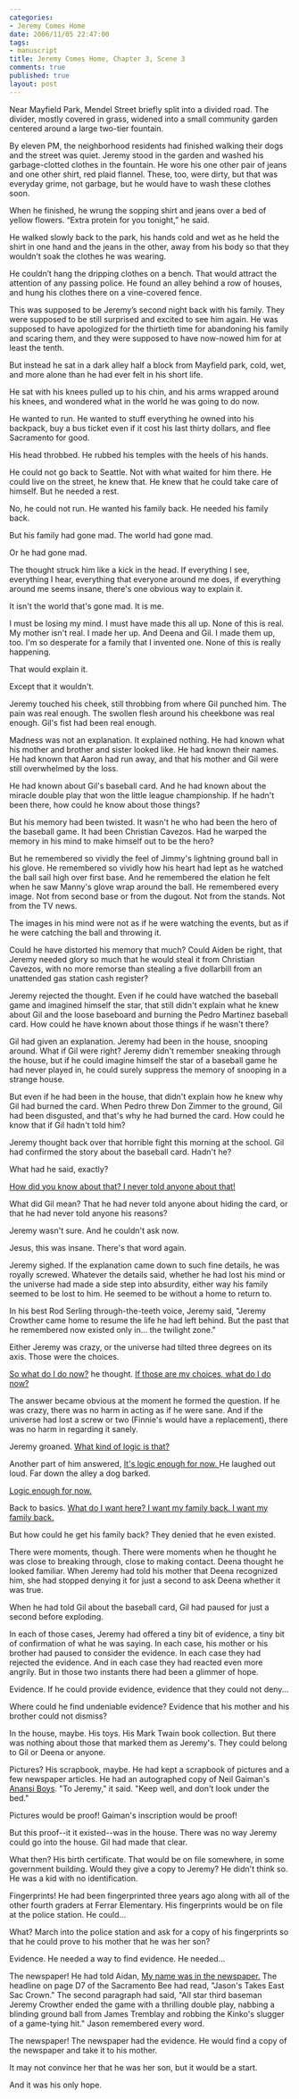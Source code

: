 ```yaml
--- 
categories: 
- Jeremy Comes Home
date: 2006/11/05 22:47:00
tags: 
- manuscript
title: Jeremy Comes Home, Chapter 3, Scene 3
comments: true
published: true
layout: post
---
```


Near Mayfield Park, Mendel Street briefly split into a divided road.  The divider, mostly covered in grass, widened into a small community garden centered around a large two-tier fountain.

By eleven PM, the neighborhood residents had finished walking their dogs and the street was quiet.  Jeremy stood in the garden and washed his garbage-clotted clothes in the fountain.  He wore his one other pair of jeans and one other shirt, red plaid flannel.  These, too, were dirty, but that was everyday grime, not garbage, but he would have to wash these clothes soon.

When he finished, he wrung the sopping shirt and jeans over a bed of yellow flowers.  “Extra protein for you tonight,” he said.

He walked slowly back to the park, his hands cold and wet as he held the shirt in one hand and the jeans in the other, away from his body so that they wouldn’t soak the clothes he was wearing.

He couldn’t hang the dripping clothes on a bench.  That would attract the attention of any passing police.  He found an alley behind a row of houses, and hung his clothes there on a vine-covered fence.

This was supposed to be Jeremy’s second night back with his family.  They were supposed to be still surprised and excited to see him again.  He was supposed to have apologized for the thirtieth time for abandoning his family and scaring them, and they were supposed to have now-nowed him for at least the tenth.

But instead he sat in a dark alley half a block from Mayfield park, cold, wet, and more alone than he had ever felt in his short life.

He sat with his knees pulled up to his chin, and his arms wrapped around his knees, and wondered what in the world he was going to do now.

He wanted to run.  He wanted to stuff everything he owned into his backpack, buy a bus ticket even if it cost his last thirty dollars, and flee Sacramento for good.

His head throbbed.  He rubbed his temples with the heels of his hands.

He could not go back to Seattle.  Not with what waited for him there.  He could live on the street, he knew that.  He knew that he could take care of himself.  But he needed a rest.

No, he could not run.  He wanted his family back.  He needed his family back.

But his family had gone mad.  The world had gone mad.

Or he had gone mad.

The thought struck him like a kick in the head.  If everything I see, everything I hear, everything that everyone around me does, if everything around me seems insane, there's one obvious way to explain it.

It isn't the world that's gone mad.  It is me.

I must be losing my mind.  I must have made this all up.  None of this is real.  My mother isn't real.  I made her up.  And Deena and Gil.  I made them up, too.  I'm so desperate for a family that I invented one.  None of this is really happening.

That would explain it.

Except that it wouldn't.

Jeremy touched his cheek, still throbbing from where Gil punched him.  The pain was real enough.  The swollen flesh around his cheekbone was real enough.  Gil's fist had been real enough.

Madness was not an explanation.  It explained nothing.  He had known what his mother and brother and sister looked like.  He had known their names.  He had known that Aaron had run away, and that his mother and Gil were still overwhelmed by the loss.

He had known about Gil's baseball card.  And he had known about the miracle double play that won the little league championship.  If he hadn't been there, how could he know about those things?

But his memory had been twisted.  It wasn't he who had been the hero of the baseball game.  It had been Christian Cavezos.  Had he warped the memory in his mind to make himself out to be the hero?

But he remembered so vividly the feel of Jimmy's lightning ground ball in his glove.  He remembered so vividly how his heart had lept as he watched the ball sail high over first base.  And he remembered the elation he felt when he saw Manny's glove wrap around the ball.  He remembered every image.  Not from second base or from the dugout.  Not from the stands.  Not from the TV news.

The images in his mind were not as if he were watching the events, but as if he were catching the ball and throwing it.

Could he have distorted his memory that much?  Could Aiden be right, that Jeremy needed glory so much that he would steal it from Christian Cavezos, with no more remorse than stealing a five dollarbill from an unattended gas station cash register?

Jeremy rejected the thought.  Even if he could have watched the baseball game and imagined himself the star, that still didn't explain what he knew about Gil and the loose baseboard and burning the Pedro Martinez baseball card.  How could he have known about those things if he wasn't there?

Gil had given an explanation.  Jeremy had been in the house, snooping around.  What if Gil were right?  Jeremy didn't remember sneaking through the house, but if he could imagine himself the star of a baseball game he had never played in, he could surely suppress the memory of snooping in a strange house.

But even if he had been in the house, that didn't explain how he knew why Gil had burned the card.  When Pedro threw Don Zimmer to the ground, Gil had been disgusted, and that's why he had burned the card.  How could he know that if Gil hadn't told him?

Jeremy thought back over that horrible fight this morning at the school.  Gil had confirmed the story about the baseball card.  Hadn't he?

What had he said, exactly?

<u>How did you know about that?  I never told anyone about that!</u>

What did Gil mean?  That he had never told anyone about hiding the card, or that he had never told anyone his reasons?

Jeremy wasn't sure.  And he couldn't ask now.

Jesus, this was insane.  There's that word again.

Jeremy sighed.  If the explanation came down to such fine details, he was royally screwed.  Whatever the details said, whether he had lost his mind or the universe had made a side step into absurdity, either way his family seemed to be lost to him.  He seemed to be without a home to return to.

In his best Rod Serling through-the-teeth voice, Jeremy said, "Jeremy Crowther came home to resume the life he had left behind.  But the past that he remembered now existed only in... the twilight zone."

Either Jeremy was crazy, or the universe had tilted three degrees on its axis.  Those were the choices.

<u>So what do I do now?</u> he thought.  <u>If those are my choices, what do I do now?</u>

The answer became obvious at the moment he formed the question.  If he was crazy, there was no harm in acting as if he were sane.  And if the universe had lost a screw or two (Finnie's would have a replacement), there was no harm in regarding it sanely.

Jeremy groaned.  <u>What kind of logic is that?</u>

Another part of him answered, <u>It's logic enough for now.
</u>
He laughed out loud.  Far down the alley a dog barked.

<u>Logic enough for now.</u>

Back to basics.  <u>What do I want here?  I want my family back.  I want my family back.</u>

But how could he get his family back?  They denied that he even existed.

There were moments, though.  There were moments when he thought he was close to breaking through, close to making contact.  Deena thought he looked familiar.  When Jeremy had told his mother that Deena recognized him, she had stopped denying it for just a second to ask Deena whether it was true.

When he had told Gil about the baseball card, Gil had paused for just a second before exploding.

In each of those cases, Jeremy had offered a tiny bit of evidence, a tiny bit of confirmation of what he was saying.  In each case, his mother or his brother had paused to consider the evidence.  In each case they had rejected the evidence.  And in each case they had reacted even more angrily.  But in those two instants there had been a glimmer of hope.

Evidence.  If he could provide evidence, evidence that they could not deny...

Where could he find undeniable evidence?  Evidence that his mother and his brother could not dismiss?

In the house, maybe.  His toys.  His Mark Twain book collection.  But there was nothing about those that marked them as Jeremy's.  They could belong to Gil or Deena or anyone.

Pictures?  His scrapbook, maybe.  He had kept a scrapbook of pictures and a few newspaper articles.  He had an autographed copy of Neil Gaiman's <u>Anansi Boys</u>.  "To Jeremy," it said.  "Keep well, and don't look under the bed."

Pictures would be proof!  Gaiman's inscription would be proof!

But this proof--it it existed--was in the house.  There was no way Jeremy could go into the house.  Gil had made that clear.

What then?  His birth certificate.  That would be on file somewhere, in some government building.  Would they give a copy to Jeremy?  He didn't think so.  He was a kid with no identification.

Fingerprints!  He had been fingerprinted three years ago along with all of the other fourth graders at Ferrar Elementary.  His fingerprints would be on file at the police station.  He could...

What?  March into the police station and ask for a copy of his fingerprints so that he could prove to his mother that he was her son?

Evidence.  He needed a way to find evidence.  He needed...

The newspaper!  He had told Aidan, <u>My name was in the newspaper.</u>  The headline on page D7 of the Sacramento Bee had read, "Jason's Takes East Sac Crown."  The second paragraph had said, "All star third baseman Jeremy Crowther ended the game with a thrilling double play, nabbing a blinding ground ball from James Tremblay and robbing the Kinko's slugger of a game-tying hit."  Jason remembered every word.

The newspaper!  The newspaper had the evidence.  He would find a copy of the newspaper and take it to his mother.

It may not convince her that he was her son, but it would be a start.

And it was his only hope.
